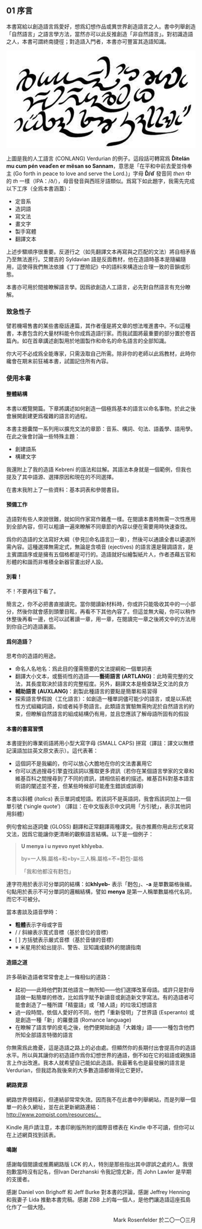 ## 01 序言

本書寫給以創造語言爲愛好，想爲幻想作品或異世界創造語言之人。書中列舉創造「自然語言」之語言學方法，當然亦可以此反推創造「非自然語言」。對初識造語之人，本書可謂終南捷徑；對造語入門者，本書亦可豐富其造語知識。

![1-1](./assets/1-1.png)

上圖是我的人工語言 (CONLANG) Verdurian 的例子。這段話可轉寫爲 **Ďitelán mu cum pén veaďen er mësan so Sannam**，意思是「在平和中前去愛並侍奉主 (Go forth in peace to love and serve the Lord.)」字母 **Ď/ď** 發音同 *then* 中的 *th* 一樣（IPA：/ð/），母音發音與西班牙語類似。爲寫下如此題字，我需先完成以下工序（全爲本書涵蓋）：

- 定音系
- 造詞語
- 寫文法
- 畫文字
- 製手寫體
- 翻譯文本

上述步驟順序很重要。反道行之（如先翻譯文本再寫與之匹配的文法）將自相矛盾乃至無法進行。艾爾吉的 Syldavian 語是反面教材，他在造語時基本是隨編隨用，這使得我們無法依據《丁丁歷險記》中的語料來構造出合理一致的音韻或形態。

本書亦可用於間接瞭解語言學。因爲欲創造人工語言，必先對自然語言有充分瞭解。

### 致急性子

譬若機場售書的某些書廢話連篇，其作者僅是將文章的想法堆進書中。不似這種書，本書包含的大量材料能令你成爲造語行家。而我試圖將最重要的部分置於卷首篇內。如在首章講述創製用於地圖製作和命名的命名語言的全部知識。

你大可不必成爲全能專家，只需汲取自己所需。除非你的老師以此爲教材，此時你纔會在期末前狂補本書，試圖記住所有內容。

### 使用本書

#### 整體結構 

本書以概覽開篇。下章將講述如何創造一個極爲基本的語言以命名事物。於此之後會展開創建更爲複雜的語言的過程。

本書主題囊闊一系列用以擴充文法的章節：音系、構詞、句法、語義學、語用學。在此之後會討論一些特殊主題：

- 創建語系
- 構建文字

我還附上了我的造語 Kebreni 的語法和註解。其語法本身就是一個範例，但我也提及了其中語源、選擇原因和現在的不同選擇。

在書末我附上了一些資料：基本詞表和參閱書目。

#### 預備工作

造語對有些人來說很難，就如同作家寫作難產一樣。在閱讀本書時無需一次性應用到全部內容，但可以粗讀一遍來瞭解不同章節的內容以便在需要用時快速查找。

爲你的造語的文法寫好大綱（參見[[命名語言]]一章），然後可以通讀全書以遴選所需內容。這種選擇無需定式，無論是含噴音 (ejectives) 的語言還是聲調語言，是主賓謂語序或是擁有五個格都是可行的。造語就好似繪製紙片人，作者憑藉五官和形體的和諧而非堆積全新器官畫出好人設。

#### 別看！

不！不要再往下看了。

簡言之，你不必把書直接讀完。當你閱讀新材料時，你或許只能吸收其中的一小部分，然後你就會感到頭暈目眩，再看不下其他內容了。但這並無大礙，你可以稍作休整後再看一邊，也可以試著讀一章，用一章，在閱讀完一章之後將文中的方法用到你自己的造語裏面。

#### 爲何造語？ 

思考你的造語的用途。

- 命名人名地名：爲此目的僅需簡要的文法提綱和一個單詞表
- 翻譯大小文本，或藝術性的造語——**藝術語言 (ARTLANG)**：此時需完整的文法，其長度取決於語言的完整程度。另外，翻譯文本是檢查缺乏文法的良方
- **輔助語言 (AUXLANG)**：創製此種語言的要點是簡單和易習得
- 探索語言學假說（工化語言）：如創造一種單詞儘可能少的語言，或是以系統性方式組織詞語，抑或者純手勢語言。此類語言實驗無需拘泥於自然語言的約束，但瞭解自然語言的組成結構仍有用，並且您應該了解母語所固有的假設

#### 本書的書寫習慣 

本書提到的專業術語將用小型大寫字母 (SMALL CAPS) 拼寫（譯註：譯文以無標記漢語加註英文原文表示）。這代表著：

- 這個詞不是我編的，你可以放心大膽地在你的文法書裏用它
- 你可以透過搜尋引擎査找該詞以獲取更多資訊（若你在某個語言學家的文章和維基百科之間搜尋到了不同的資訊，請相信前者的描述。維基百科對基本語言術語的闡述並不差，但某些時候卻可能產生錯誤或誤導)

本書以斜體 (*Italics*) 表示單詞或短語。若該詞不是英語詞，我會爲該詞加上一個單引號 (‘single quote’) （譯註：在中文版表示中文詞用「方引號」，表示其他詞用斜體）

例句會給出逐詞彙 (GLOSS) 翻譯和正常翻譯兩種譯文。我亦推薦你用此形式來寫文法，因爲它能讓你更清晰的觀察語言結構。以下是一個例子：

> **U menya i u nyevo nyet khlyeba.**
>
> by=一人稱.屬格=和=by=三人稱.屬格=不=麪包-屬格
>
>「我和他都沒有麪包」

連字符用於表示可分單詞的結構：如**khlyeb-** 表示「麪包」、**-a** 是單數屬格後綴。句點用於表示不可分單詞的邏輯結構，譬如 **menya** 是第一人稱單數屬格代名詞，而它不可被分。

當本書談及語音學時：

- **粗體**表示字母或字音
- / / 斜線表示寬式音標（基於音位的音標）
- \[ \] 方括號表示嚴式音標（基於音値的音標）
- ※ 米星用於給出提示、警告、豆知識或額外的閱讀指南

#### 造語之道

許多萌新造語者常常會走上一條相似的道路：

 - 起初——此時他們對其他語言一無所知——他们選擇改革母語。或許只是對母語做一點簡單的修改，比如爲字賦予新讀音或創造新文字寫法。有的造語者可能會創造了一種所謂「精靈語」或「矮人語」的垃圾幻想語言
 - 過一段時間，依個人愛好的不同，他們「重新發明」了世界語 (Esperanto) 或是創造一種「新」的羅曼語 (Romance language)
 - 在瞭解了語言學的皮毛之後，他們便開始創造「大雜燴」語——一種包含他們所知全部語言特徵的語言

你無需爲此擔憂，這是造語之路上的必由處。但顯然你的長期付出會提高你的造語水平。所以與其讓你的初造語作爲你幻想世界的通語，倒不如在它的祖語或親族語言上作出改進。我本人就希望自己能如此造語。我最著名也是最發展的語言是 Verdurian，但我認為我後來的大多數造語都做得比它更好。

#### 網路資源

網路世界很精彩，但連結卻常常失效。因而我不在此書中列舉網站，而是列舉一個單一的永久網址，並在此更新網路連結：http://www.zompist.com/resources/。

Kindle 用戶請注意，本書印刷版所附的國際音標表在 Kindle 中不可讀，但你可以在上述網頁找到該表。

#### 鳴謝

感謝每個閱讀或推薦網路版 LCK 的人，特別是那些指出其中謬誤之處的人。我很抱歉當時沒有記名，但Ivan Derzhanski 令我記憶尤新，而 John Lawler 是早期的支援者。

感謝 Daniel von Brighoff 和 Jeff Burke 對本書的評論，感謝 Jeffrey Henning 和我妻子 Lida 推動本書完稿。感謝 ZBB 上的每一個人，是他們讓造語這座孤島化作了一個大陸。

<p align="right">Mark Rosenfelder 於二〇一〇三月</p>